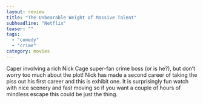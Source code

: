 ```yaml
---
layout: review
title: "The Unbearable Weight of Massive Talent"
subheadline: "Netflix"
teaser: ""
tags:
  - "comedy"
  - "crime"
category: movies
---
```


Caper involving a rich Nick Cage super-fan crime boss (or is he?), but don’t worry too much about the plot! Nick has made a second career of taking
the piss out his first career and this is exhibit one. It is surprisingly fun watch with nice scenery and fast moving so if you want a couple of
hours of mindless escape this could be just the thing.
